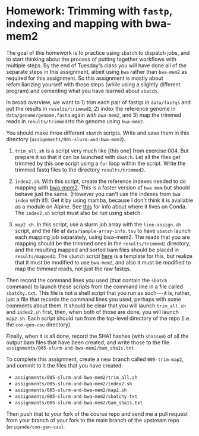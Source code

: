 # Homework: Trimming with `fastp`, indexing and mapping with bwa-mem2

The goal of this homework is to practice using `sbatch` to dispatch jobs, and to start thinking about
the process of putting together workflows with multiple steps.  By the end of Tuesday's class
you will have done all of the separate steps in this assignment, albeit using
`bwa` rather than `bwa-mem2` as required for this assignment.  So this assignment is
mostly about refamiliarizing yourself with those steps (while using a slightly different
program) and cementing what you have learned about `sbatch`.

In broad overview, we want to 1) trim each pair of fastqs in `data/fastqs` and put the
results in `results/trimmed2`, 2) index the reference genome in `data/genome/genome.fasta`
again _with `bwa-mem2`_, and 3) map the trimmed reads in `results/trimmed2`to the genome using 
`bwa-mem2`. 

You should make three different `sbatch` scripts.  Write and save them in this directory
(`assignments/005-slurm-and-bwa-mem2`).

1. `trim_all.sh` is a script very much like [this one] from exercise 004.  But prepare
   it so that it can be launched with `sbatch`.  Let all the files get trimmed by this one script
   using a `for` loop within the script.  Write the trimmed fastq files to the
   directory `results/trimmed2`.

2. `index2.sh`.  With this script, create the reference indexes needed to do mapping with
   [bwa-mem2](https://github.com/bwa-mem2/bwa-mem2).  This is a faster version of `bwa mem` but should
   behave just the same.  (However you can't use the indexes from `bwa index` with it!).  Get it by
   using mamba, because I don't think it is available as a module on Alpine.
   See [this](https://anaconda.org/bioconda/bwa-mem2) for info about where it lives
   on Conda.  The `index2.sh` script must also be run using sbatch.

3. `map2.sh`.  In this script, use a slurm job array with the `line-assign.sh` script, and the file
   at `data/sample-array-info.tsv` to have `sbatch` launch each mapping job separately, using bwa-mem2.
   The reads that you are mapping should be the trimmed ones in the `results/trimmed2` directory, and the
   resulting mapped and sorted bam files should be placed in `results/mapped2`.  The `sbatch` script
   [here](https://eriqande.github.io/con-gen-csu/nmfs-bioinf/slurm-arrays.html#putting-it-all-together-a-read-mapping-job-array)
   is a template for this, but realize that it must be modified to use `bwa-mem2`, and also it must be
   modified to map the _trimmed_ reads, not just the raw fastqs.


Then record the command lines you used (that contain the `sbatch` command)
to launch these scripts from the command line in a file called `sbatchy.txt`.
This file is not a shell script that you run as such---it is, rather, just
a file that records the command lines you used, perhaps with some comments about them.
It should be clear that you will launch `trim_all.sh` and `index2.sh` first,
then, when both of those are done, you will launch `map2.sh`.  Each script should run from the top-level
directory of the repo (i.e. the `con-gen-csu` directory).

Finally, when it is all done, record the SHA1 hashes (with `sha1sum`) of all the output bam files that have
been created, and write those to the file `assignments/005-slurm-and-bwa-mem2/bam_sha1s.txt`

To complete this assignment, create a new branch called `005-trim-map2`, and commit to it the files that
you have created:

- `assignments/005-slurm-and-bwa-mem2/trim_all.sh`
- `assignments/005-slurm-and-bwa-mem2/index2.sh`
- `assignments/005-slurm-and-bwa-mem2/map2.sh`
- `assignments/005-slurm-and-bwa-mem2/sbatchy.txt`
- `assignments/005-slurm-and-bwa-mem2/bam_sha1s.txt`

Then push that to your fork of the course repo and send me a pull request from your branch
of your fork to the main branch of the upstream repo (`eriqande/con-gen-csu`).

